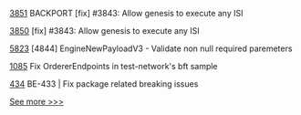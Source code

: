 
[3851](https://github.com/hyperledger/iroha/pull/3851) BACKPORT [fix] #3843: Allow genesis to execute any ISI

[3850](https://github.com/hyperledger/iroha/pull/3850) [fix] #3843: Allow genesis to execute any ISI

[5823](https://github.com/hyperledger/besu/pull/5823) [4844] EngineNewPayloadV3 - Validate non null required paremeters

[1085](https://github.com/hyperledger/fabric-samples/pull/1085) Fix OrdererEndpoints in test-network's bft sample

[434](https://github.com/hyperledger-labs/blockchain-explorer/pull/434) BE-433 | Fix package related breaking issues


[See more >>>](https://start-here.hyperledger.org/pull-requests)

